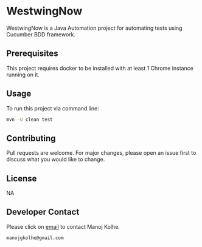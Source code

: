 # WestwingNow

WestwingNow is a Java Automation project for automating tests using Cucumber BDD framework.


## Prerequisites

This project requires docker to be installed with at least 1 Chrome instance running on it.


## Usage

To run this project via command line:

```bash
mvn -U clean test
```

## Contributing
Pull requests are welcome. For major changes, please open an issue first to discuss what you would like to change.

## License
NA

## Developer Contact

Please click on [email](mailto:manojgkolhe@gmail.com) to contact Manoj Kolhe.

```bash
manojgkolhe@gmail.com
```